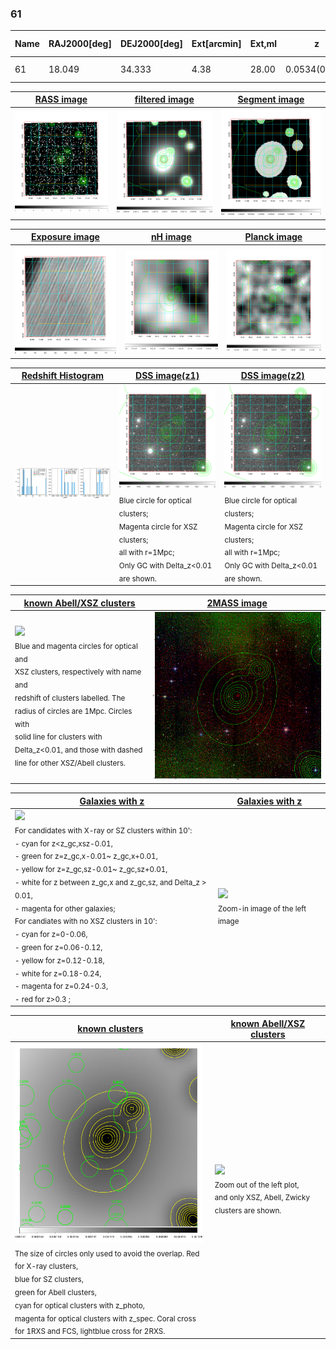 <div STYLE="page-break-after: always;"></div>

### 61

|Name|RAJ2000[deg]|DEJ2000[deg] |Ext[arcmin]| Ext,ml | z | z_src| C|GC(XSZ,Delta_z<0.01)| GC(OPT,Delta_z<0.01)|GC| R_sig[arcmin] | R500[arcmin] | R500[Mpc]| CRsig[c/s] | CR500[c/s] |L500[1E44 erg/s]|F500[1E-12 erg/s/cm^2]| M500[1E14 Msun]|Tx[keV]|Cnt_sig|Beta|Rc[arcmin]|Comment|Alias|
|---|---|---|---|---|---|------|---|--------|---------|----------|---|---|---|---|---|---|---|---|---|---|---|---|---|---|
|61| 18.049| 34.333| 4.38| 28.00| 0.0534(0.008)| z1,| G| -| -| C, W| 13.675| 9.824| 0.613| 0.108(0.032)| 0.103(0.031)| 0.114(0.027)| 1.685(0.405)| 0.69(0.09)| 1.73(0.13)| 70.2| 0.624(-0.092+0.191)| 3.125(-1.049+1.635)| -| t224|

|[RASS image](../image/61/61_img.pdf)|[filtered image](../image/61/61_fil.pdf)|[Segment image](../image/61/61_seg.pdf)|
|-------------------|--------------------|-------------------|
| <img src="../image/61/61_img.png" width="300">  | <img src="../image/61/61_fil.png" width="300">   | <img src="../image/61/61_seg.png" width="300">  |

|[Exposure image](../image/61/61_mex.pdf)| [nH image](../image/61/61_nh.pdf)| [Planck image](../image/61/61_p.pdf)|
|-------------------|--------------------|-------------------|
|<img src="../image/61/61_mex.png" width="300">   | <img src="../image/61/61_nh.png" width="300">    | <img src="../image/61/61_p.png" width="300"> |

|[Redshift Histogram](../image/61/61_zg.pdf) | [DSS image(z1)](../image/61/61_dss_z1.pdf)      |  [DSS image(z2)](../image/61/61_dss_z2.pdf)    |
|-------------------|--------------------|-------------------|
|<img src="../image/61/61_zg.png" width="300"> |<img src="../image/61/61_dss_z1.png" width="300"> <sub><br>Blue circle for optical clusters; <br>Magenta circle for XSZ clusters; <br>all with r=1Mpc; <br>Only GC with Delta_z<0.01 are shown. </sub>| <img src="../image/61/61_dss_z2.png" width="300"><sub><br>Blue circle for optical clusters; <br>Magenta circle for XSZ clusters; <br>all with r=1Mpc; <br>Only GC with Delta_z<0.01 are shown. </sub> |

|[known Abell/XSZ clusters](../image/61/61_m.pdf) | [2MASS image](../image/61/61_2mass.pdf)      |
|-------------------|-------------------|
|<img src=../image/61/61_m.png width="300"> <br><sub>Blue and magenta circles for optical and <br>XSZ clusters, respectively with name and <br>redshift of clusters labelled. The <br>radius of circles are 1Mpc. Circles with <br>solid line for clusters with <br>Delta_z<0.01, and those with dashed <br>line for other XSZ/Abell clusters.        </sub>|<img src="../image/61/61_2mass.png" width="300">  |

|[Galaxies with z](../image/61/61_opt_ned.pdf) |[Galaxies with z](../image/61/61_opt_ned_zoom.pdf) |
|-------------------|-------------------|
| <img src=../image/61/61_opt_ned.png width="300"> <br><sub> For candidates with X-ray or SZ clusters within 10': <br> - cyan for z<z_gc,xsz-0.01, <br> - green for z=z_gc,x-0.01~ z_gc,x+0.01, <br> - yellow for z=z_gc,sz-0.01~ z_gc,sz+0.01, <br> - white for z between z_gc,x and z_gc,sz, and Delta_z > 0.01, <br> - magenta for other galaxies; <br>For candiates with no XSZ clusters in 10': <br> - cyan for z=0-0.06, <br> - green for z=0.06-0.12, <br> - yellow for z=0.12-0.18, <br> - white for z=0.18-0.24, <br> - magenta for z=0.24-0.3, <br> - red for z>0.3 ;  </sub>|<img src=../image/61/61_opt_ned_zoom.png width="300">  <br><sub> Zoom-in image of the left image</sub>|

|[known clusters](../image/61/61_gc.pdf) |[known Abell/XSZ clusters](../image/61/61_gc_large.pdf) |
|-------------------|-------------------|
| <img src=../image/61/61_gc.png width="300"> <br><sub> The size of circles only used to avoid the overlap. Red for X-ray clusters, <br> blue for SZ clusters, <br> green for Abell clusters, <br> cyan for optical clusters with z_photo, <br> magenta for optical clusters with z_spec. Coral cross for 1RXS and FCS, lightblue cross for 2RXS. </sub>|<img src=../image/61/61_gc_large.png width="300"> <br><sub> Zoom out of the left plot, <br> and only XSZ, Abell, Zwicky clusters are shown. </sub> |



